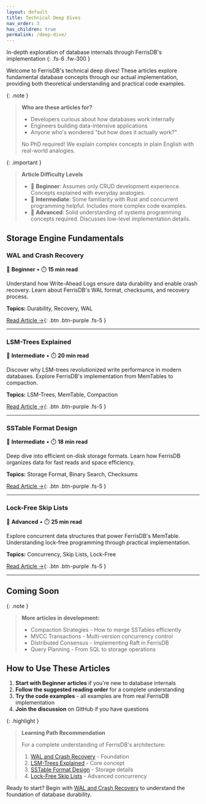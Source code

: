 ```yaml
---
layout: default
title: Technical Deep Dives
nav_order: 3
has_children: true
permalink: /deep-dive/
---
```


In-depth exploration of database internals through FerrisDB's implementation
{: .fs-6 .fw-300 }

Welcome to FerrisDB's technical deep dives! These articles explore fundamental database concepts through our actual implementation, providing both theoretical understanding and practical code examples.

{: .note }
> **Who are these articles for?**
>
> - Developers curious about how databases work internally
> - Engineers building data-intensive applications
> - Anyone who's wondered "but how does it actually work?"
>
> No PhD required! We explain complex concepts in plain English with real-world analogies.

{: .important }
> **Article Difficulty Levels**
>
> - 📗 **Beginner**: Assumes only CRUD development experience. Concepts explained with everyday analogies.
> - 📙 **Intermediate**: Some familiarity with Rust and concurrent programming helpful. Includes more complex code examples.
> - 📕 **Advanced**: Solid understanding of systems programming concepts required. Discusses low-level implementation details.

## Storage Engine Fundamentals

### WAL and Crash Recovery

📗 **Beginner** • ⏱️ **15 min read**

Understand how Write-Ahead Logs ensure data durability and enable crash recovery. Learn about FerrisDB's WAL format, checksums, and recovery process.

**Topics:** Durability, Recovery, WAL

[Read Article →](/deep-dive/wal-crash-recovery/){: .btn .btn-purple .fs-5 }

---

### LSM-Trees Explained

📙 **Intermediate** • ⏱️ **20 min read**

Discover why LSM-trees revolutionized write performance in modern databases. Explore FerrisDB's implementation from MemTables to compaction.

**Topics:** LSM-Trees, MemTable, Compaction

[Read Article →](/deep-dive/lsm-trees/){: .btn .btn-purple .fs-5 }

---

### SSTable Format Design

📙 **Intermediate** • ⏱️ **18 min read**

Deep dive into efficient on-disk storage formats. Learn how FerrisDB organizes data for fast reads and space efficiency.

**Topics:** Storage Format, Binary Search, Checksums

[Read Article →](/deep-dive/sstable-design/){: .btn .btn-purple .fs-5 }

---

### Lock-Free Skip Lists

📕 **Advanced** • ⏱️ **25 min read**

Explore concurrent data structures that power FerrisDB's MemTable. Understanding lock-free programming through practical implementation.

**Topics:** Concurrency, Skip Lists, Lock-Free

[Read Article →](/deep-dive/concurrent-skip-list/){: .btn .btn-purple .fs-5 }

---

## Coming Soon

{: .note }
> **More articles in development:**
>
> - Compaction Strategies - How to merge SSTables efficiently
> - MVCC Transactions - Multi-version concurrency control
> - Distributed Consensus - Implementing Raft in FerrisDB
> - Query Planning - From SQL to storage operations

## How to Use These Articles

1. **Start with Beginner articles** if you're new to database internals
2. **Follow the suggested reading order** for a complete understanding
3. **Try the code examples** - all examples are from real FerrisDB implementation
4. **Join the discussion** on GitHub if you have questions

{: .highlight }
> **Learning Path Recommendation**
>
> For a complete understanding of FerrisDB's architecture:
>
> 1. [WAL and Crash Recovery](/deep-dive/wal-crash-recovery/) - Foundation
> 2. [LSM-Trees Explained](/deep-dive/lsm-trees/) - Core concept
> 3. [SSTable Format Design](/deep-dive/sstable-design/) - Storage details
> 4. [Lock-Free Skip Lists](/deep-dive/concurrent-skip-list/) - Advanced concurrency

Ready to start? Begin with [WAL and Crash Recovery](/deep-dive/wal-crash-recovery/) to understand the foundation of database durability.
